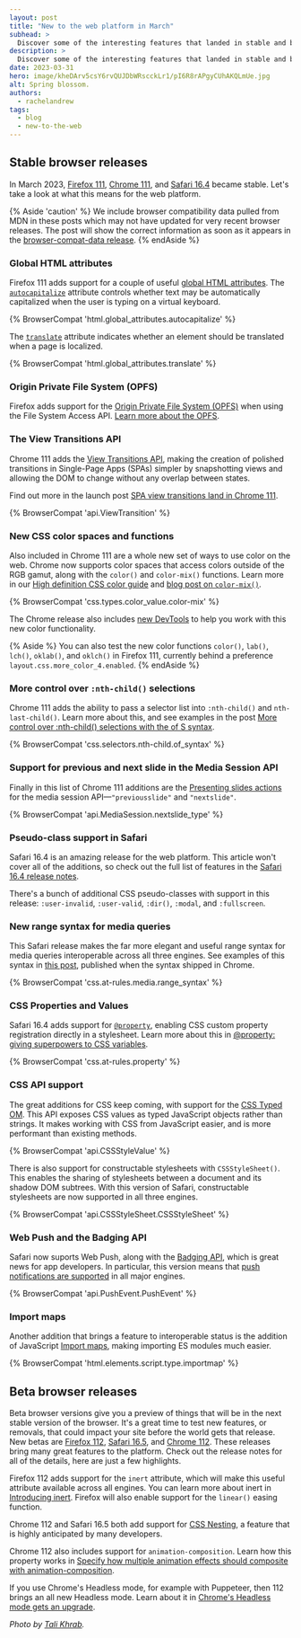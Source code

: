 ```yaml
---
layout: post
title: "New to the web platform in March"
subhead: >
  Discover some of the interesting features that landed in stable and beta web browsers during March 2023.
description: >
  Discover some of the interesting features that landed in stable and beta web browsers during March 2023.
date: 2023-03-31
hero: image/kheDArv5csY6rvQUJDbWRscckLr1/pI6R8rAPgyCUhAKQLmUe.jpg
alt: Spring blossom.
authors:
  - rachelandrew
tags:
  - blog
  - new-to-the-web
---
```


## Stable browser releases

In March 2023, [Firefox 111](https://developer.mozilla.org/docs/Mozilla/Firefox/Releases/111), [Chrome 111](https://developer.chrome.com/blog/new-in-chrome-111/), and [Safari 16.4](https://developer.apple.com/documentation/safari-release-notes/safari-16_4-release-notes) became stable. Let's take a look at what this means for the web platform.

{% Aside 'caution' %}
We include browser compatibility data pulled from MDN in these posts which may not have updated for very recent browser releases. The post will show the correct information as soon as it appears in the [browser-compat-data release](https://github.com/mdn/browser-compat-data/releases).
{% endAside %}

### Global HTML attributes

Firefox 111 adds support for a couple of useful [global HTML attributes](/learn/html/attributes/#global-attributes). The [`autocapitalize`](https://developer.mozilla.org/docs/Web/HTML/Global_attributes/autocapitalize) attribute controls whether text may be automatically capitalized when the user is typing on a virtual keyboard. 

{% BrowserCompat 'html.global_attributes.autocapitalize' %}

The [`translate`](https://developer.mozilla.org/docs/Web/HTML/Global_attributes/translate) attribute indicates whether an element should be translated when a page is localized. 

{% BrowserCompat 'html.global_attributes.translate' %}

### Origin Private File System (OPFS)

Firefox adds support for the [Origin Private File System (OPFS)](https://developer.mozilla.org/docs/Web/API/File_System_Access_API#origin_private_file_system) when using the File System Access API. [Learn more about the OPFS](https://developer.chrome.com/articles/origin-private-file-system/).

### The View Transitions API

Chrome 111 adds the [View Transitions API](https://developer.mozilla.org/docs/Web/API/View_Transitions_API), making the creation of polished transitions in Single-Page Apps (SPAs) simpler by snapshotting views and allowing the DOM to change without any overlap between states.

Find out more in the launch post [SPA view transitions land in Chrome 111](https://developer.chrome.com/blog/spa-view-transitions-land/).

{% BrowserCompat 'api.ViewTransition' %}

### New CSS color spaces and functions

Also included in Chrome 111 are a whole new set of ways to use color on the web. Chrome now supports color spaces that access colors outside of the RGB gamut, along with the `color()` and `color-mix()` functions. Learn more in our [High definition CSS color guide](https://developer.chrome.com/articles/high-definition-css-color-guide/) and [blog post on `color-mix()`](https://developer.chrome.com/blog/css-color-mix/).

{% BrowserCompat 'css.types.color_value.color-mix' %}

The Chrome release also includes [new DevTools](https://developer.chrome.com/blog/new-in-devtools-111/#color) to help you work with this new color functionality.

{% Aside %}
You can also test the new color functions `color()`, `lab()`, `lch()`, `oklab()`, and `oklch()` in Firefox 111, currently behind a preference `layout.css.more_color_4.enabled`.
{% endAside %}

### More control over `:nth-child()` selections

Chrome 111 adds the ability to pass a selector list into `:nth-child()` and `nth-last-child()`. Learn more about this, and see examples in the post [More control over :nth-child() selections with the of S syntax](https://developer.chrome.com/articles/css-nth-child-of-s/).

{% BrowserCompat 'css.selectors.nth-child.of_syntax' %}

### Support for previous and next slide in the Media Session API

Finally in this list of Chrome 111 additions are the [Presenting slides actions](/media-session/#presenting-slides-actions) for the media session API—`"previousslide"` and `"nextslide"`.

{% BrowserCompat 'api.MediaSession.nextslide_type' %}

### Pseudo-class support in Safari

Safari 16.4 is an amazing release for the web platform. This article won't cover all of the additions, so check out the full list of features in the [Safari 16.4 release notes](https://developer.apple.com/documentation/safari-release-notes/safari-16_4-release-notes). 

There's a bunch of additional CSS pseudo-classes with support in this release: `:user-invalid`, `:user-valid`, `:dir()`, `:modal`, and `:fullscreen`.

### New range syntax for media queries

This Safari release makes the far more elegant and useful range syntax for media queries interoperable across all three engines. See examples of this syntax in [this post](https://developer.chrome.com/blog/media-query-range-syntax/), published when the syntax shipped in Chrome. 

{% BrowserCompat 'css.at-rules.media.range_syntax' %}

### CSS Properties and Values

Safari 16.4 adds support for [`@property`](https://developer.mozilla.org/docs/Web/CSS/@property), enabling CSS custom property registration directly in a stylesheet. Learn more about this in [@property: giving superpowers to CSS variables](/at-property/).

{% BrowserCompat 'css.at-rules.property' %}

### CSS API support

The great additions for CSS keep coming, with support for the [CSS Typed OM](https://developer.mozilla.org/docs/Web/API/CSS_Typed_OM_API). This API exposes CSS values as typed JavaScript objects rather than strings. It makes working with CSS from JavaScript easier, and is more performant than existing methods.

{% BrowserCompat 'api.CSSStyleValue' %}

There is also support for constructable stylesheets with `CSSStyleSheet()`. This enables the sharing of stylesheets between a document and its shadow DOM subtrees. With this version of Safari, constructable stylesheets are now supported in all three engines.

{% BrowserCompat 'api.CSSStyleSheet.CSSStyleSheet' %}

### Web Push and the Badging API

Safari now suports Web Push, along with the [Badging API](https://developer.mozilla.org/docs/Web/API/Badging_API), which is great news for app developers. In particular, this version means that [push notifications are supported](/push-notifications-in-all-modern-browsers/) in all major engines. 

{% BrowserCompat 'api.PushEvent.PushEvent' %}

### Import maps

Another addition that brings a feature to interoperable status is the addition of JavaScript [Import maps](/import-maps-in-all-modern-browsers/), making importing ES modules much easier.

{% BrowserCompat 'html.elements.script.type.importmap' %}

## Beta browser releases

Beta browser versions give you a preview of things that will be in the next stable version of the browser. It's a great time to test new features, or removals, that could impact your site before the world gets that release. New betas are [Firefox 112](https://developer.mozilla.org/docs/Mozilla/Firefox/Releases/112), [Safari 16.5](https://developer.apple.com/documentation/safari-release-notes/safari-16_5-release-notes), and [Chrome 112](https://developer.chrome.com/blog/chrome-112-beta/). These releases bring many great features to the platform. Check out the release notes for all of the details, here are just a few highlights.

Firefox 112 adds support for the `inert` attribute, which will make this useful attribute available across all engines. You can learn more about inert in [Introducing inert](https://developer.chrome.com/articles/inert/). Firefox will also enable support for the `linear()` easing function.

Chrome 112 and Safari 16.5 both add support for [CSS Nesting](https://developer.chrome.com/articles/css-nesting/), a feature that is highly anticipated by many developers. 

Chrome 112 also includes support for `animation-composition`. Learn how this property works in [Specify how multiple animation effects should composite with animation-composition](https://developer.chrome.com/articles/css-animation-composition/).

If you use Chrome's Headless mode, for example with Puppeteer, then 112 brings an all new Headless mode. Learn about it in [Chrome's Headless mode gets an upgrade](https://developer.chrome.com/articles/new-headless/).

_Photo by [Tali Khrab](https://unsplash.com/@taliscope?utm_source=unsplash&utm_medium=referral&utm_content=creditCopyText)._
